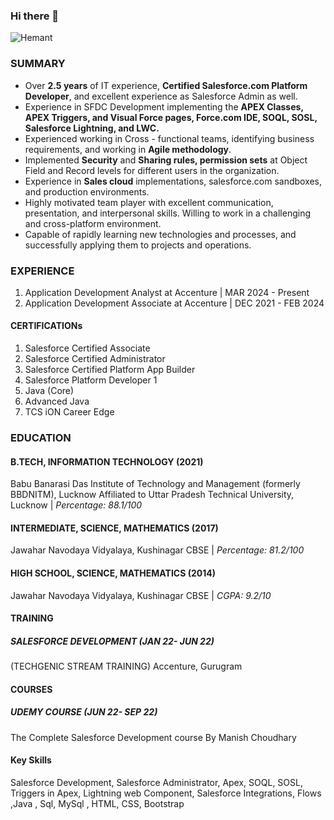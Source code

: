 ### **Hi there** 👋
![Hemant](https://user-images.githubusercontent.com/51831690/143681653-17134edd-1ca8-44c5-8c73-0c6d1f7f1f7c.gif)
### SUMMARY
- Over **2.5 years** of IT experience, **Certified Salesforce.com Platform Developer**, and excellent experience as Salesforce Admin as well.
- Experience in SFDC Development implementing the **APEX Classes, APEX Triggers, and Visual Force
pages, Force.com IDE, SOQL, SOSL, Salesforce Lightning, and LWC.**
- Experienced working in Cross - functional teams, identifying business requirements, and working in **Agile methodology**.
- Implemented **Security** and **Sharing rules, permission sets** at Object Field and Record levels for different users in
the organization.
- Experience in **Sales cloud** implementations, salesforce.com sandboxes, and production environments.
- Highly motivated team player with excellent communication, presentation, and interpersonal skills.
Willing to work in a challenging and cross-platform environment.
- Capable of rapidly learning new technologies and processes, and successfully applying them to
projects and operations.
### EXPERIENCE
1. Application Development Analyst at Accenture
| MAR 2024 - Present
2. Application Development Associate at Accenture 
| DEC 2021 - FEB 2024
#### CERTIFICATIONs
1. Salesforce Certified Associate
2. Salesforce Certified Administrator
3. Salesforce Certified Platform App Builder
4. Salesforce Platform Developer 1
5. Java (Core)
6. Advanced Java
7. TCS iON Career Edge
### EDUCATION
#### B.TECH, INFORMATION TECHNOLOGY (2021)
Babu Banarasi Das Institute of Technology and Management (formerly BBDNITM), Lucknow
Affiliated to Uttar Pradesh Technical University, Lucknow
| *Percentage: 88.1/100*

#### INTERMEDIATE, SCIENCE, MATHEMATICS (2017)
Jawahar Navodaya Vidyalaya, Kushinagar
CBSE | *Percentage: 81.2/100*
#### HIGH SCHOOL, SCIENCE, MATHEMATICS (2014)
Jawahar Navodaya Vidyalaya, Kushinagar
CBSE | *CGPA: 9.2/10*

#### TRAINING
##### SALESFORCE DEVELOPMENT         (JAN 22- JUN 22)
(TECHGENIC STREAM TRAINING)
Accenture, Gurugram
#### COURSES
##### UDEMY COURSE                   (JUN 22- SEP 22)
The Complete Salesforce Development
course By Manish Choudhary
#### Key Skills
Salesforce Development, Salesforce Administrator, Apex, SOQL, SOSL, Triggers in Apex,
Lightning web Component, Salesforce Integrations, Flows ,Java , Sql, MySql , HTML, CSS, Bootstrap

